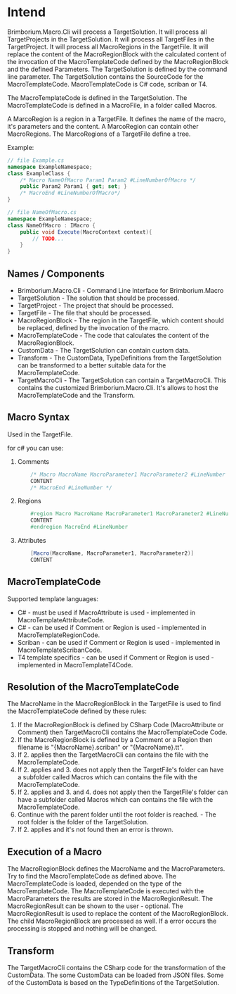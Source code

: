 # Intend

Brimborium.Macro.Cli will process a TargetSolution. It will process all TargetProjects in the TargetSolution. It will process all TargetFiles in the TargetProject. It will process all MacroRegions in the TargetFile. It will replace the content of the MacroRegionBlock with the calculated content of the invocation of the MacroTemplateCode defined by the MacroRegionBlock and the defined Parameters.
The TargetSolution is defined by the command line parameter.
The TargetSolution contains the SourceCode for the MacroTemplateCode.
MacroTemplateCode is C# code, scriban or T4.

The MacroTemplateCode is defined in the TargetSolution.
The MacroTemplateCode is defined in a MacroFile, in a folder called Macros.

A MarcoRegion is a region in a TargetFile. It defines the name of the macro, it's parameters and the content.
A MarcoRegion can contain other MacroRegions.
The MarcoRegions of a TargetFile define a tree.

Example:

```csharp
// file Example.cs
namespace ExampleNamespace;
class ExampleClass {
    /* Macro NameOfMacro Param1 Param2 #LineNumberOfMacro */
    public Param2 Param1 { get; set; }
    /* MacroEnd #LineNumberOfMacro*/
} 
```

```csharp
// file NameOfMacro.cs
namespace ExampleNamespace;
class NameOfMacro : IMacro {
    public void Execute(MacroContext context){
        // TODO...
    }
} 
```

## Names / Components

* Brimborium.Macro.Cli - Command Line Interface for Brimborium.Macro
* TargetSolution - The solution that should be processed.
* TargetProject - The project that should be processed.
* TargetFile - The file that should be processed.
* MacroRegionBlock - The region in the TargetFile, which content should be replaced, defined by the invocation of the macro.
* MacroTemplateCode - The code that calculates the content of the MacroRegionBlock.
* CustomData - The TargetSolution can contain custom data.
* Transform - The CustomData, TypeDefinitions from the TargetSolution can be transformed to a better suitable data for the MacroTemplateCode.
* TargetMacroCli - The TargetSolution can contain a TargetMacroCli. This contains the customized Brimborium.Macro.Cli. It's allows to host the MacroTemplateCode and the Transform.

## Macro Syntax

Used in the TargetFile.

for c# you can use:

1. Comments

    ```csharp
        /* Macro MacroName MacroParameter1 MacroParameter2 #LineNumber */
        CONTENT
        /* MacroEnd #LineNumber */
    ```

2. Regions

    ```csharp
        #region Macro MacroName MacroParameter1 MacroParameter2 #LineNumber
        CONTENT
        #endregion MacroEnd #LineNumber
    ```

3. Attributes

    ```csharp
        [Macro(MacroName, MacroParameter1, MacroParameter2)]
        CONTENT
    ```

## MacroTemplateCode

Supported template languages:

* C# - must be used if MacroAttribute is used - implemented in MacroTemplateAttributeCode.
* C# - can be used if Comment or Region is used - implemented in MacroTemplateRegionCode.
* Scriban - can be used if Comment or Region is used - implemented in MacroTemplateScribanCode.
* T4 template specifics - can be used if Comment or Region is used - implemented in MacroTemplateT4Code.

## Resolution of the MacroTemplateCode

The MacroName in the MacroRegionBlock in the TargetFile is used to find the MacroTemplateCode defined by these rules:

1. If the MacroRegionBlock is defined by CSharp Code (MacroAttribute or Comment) then TargetMacroCli contains the MacroTemplateCode Code.
2. If the MacroRegionBlock is defined by a Comment or a Region then filename is "{MacroName}.scriban" or "{MacroName}.tt".
3. If 2. applies then the TargetMacroCli can contains the file with the MacroTemplateCode.
4. If 2. applies and 3. does not apply then the TargetFile's folder can have a subfolder called Macros which can contains the file with the MacroTemplateCode.
5. If 2. applies and 3. and 4. does not apply then the TargetFile's folder can have a subfolder called Macros which can contains the file with the MacroTemplateCode.
6. Continue with the parent folder until the root folder is reached. - The root folder is the folder of the TargetSolution.
7. If 2. applies and it's not found then an error is thrown.

## Execution of a Macro

The MacroRegionBlock defines the MacroName and the MacroParameters.
Try to find the MacroTemplateCode as defined above.
The MacroTemplateCode is loaded, depended on the type of the MacroTemplateCode.
The MacroTemplateCode is executed with the MacroParameters the results are stored in the MacroRegionResult.
The MacroRegionResult can be shown to the user - optional.
The MacroRegionResult is used to replace the content of the MacroRegionBlock.
The child MacroRegionBlock are processed as well.
If a error occurs the processing is stopped and nothing will be changed.

## Transform

The TargetMacroCli contains the CSharp code for the transformation of the CustomData.
The some CustomData can be loaded from JSON files.
Some of the CustomData is based on the TypeDefinitions of the TargetSolution.

